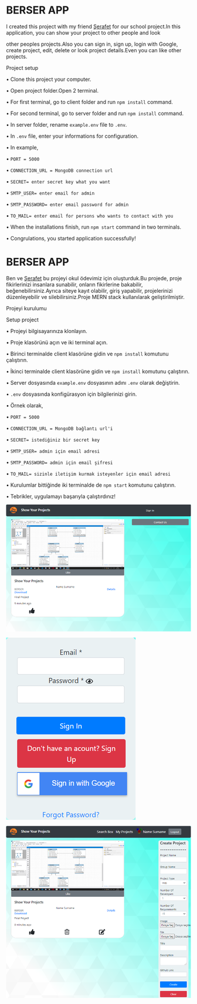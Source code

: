 # BERSER APP

I created this project with my friend [Şerafet](https://github.com/kleiza7) for our school project.In this application, you can show your project to other people and look

other peoples projects.Also you can sign in, sign up, login with Google, create project, edit, delete or look project details.Even you can like other projects.

Project setup

• Clone this project your computer.

• Open project folder.Open 2 terminal.

• For first terminal, go to client folder and run `npm install` command.

• For second terminal, go to server folder and run `npm install` command.

• In server folder, rename `example.env` file to `.env`.

• In `.env` file, enter your informations for configuration.

• In example,

• `PORT = 5000`

• `CONNECTION_URL = MongoDB connection url`

• `SECRET= enter secret key what you want`

• `SMTP_USER= enter email for admin`

• `SMTP_PASSWORD= enter email password for admin`

• `TO_MAIL= enter email for persons who wants to contact with you`

• When the installations finish, run `npm start` command in two terminals.

• Congrulations, you started application successfully!



# BERSER APP

Ben ve [Şerafet](https://github.com/kleiza7) bu projeyi okul ödevimiz için oluşturduk.Bu projede, proje fikirlerinizi insanlara sunabilir, onların fikirlerine bakabilir, beğenebilirsiniz.Ayrıca siteye kayıt olabilir, giriş yapabilir, projelerinizi düzenleyebilir ve silebilirsiniz.Proje MERN stack kullanılarak geliştirilmiştir.

Projeyi kurulumu

Setup project

• Projeyi bilgisayarınıza klonlayın.

• Proje klasörünü açın ve iki terminal açın.

• Birinci terminalde client klasörüne gidin ve `npm install` komutunu çalıştırın.

• İkinci terminalde client klasörüne gidin ve `npm install` komutunu çalıştırın.

• Server dosyasında `example.env` dosyasının adını `.env` olarak değiştirin.

• `.env` dosyasında konfigürasyon için bilgilerinizi girin.

• Örnek olarak,

• `PORT = 5000`

• `CONNECTION_URL = MongoDB bağlantı url'i`

• `SECRET= istediğiniz bir secret key`

• `SMTP_USER= admin için email adresi`

• `SMTP_PASSWORD= admin için email şifresi`

• `TO_MAIL= sizinle iletişim kurmak isteyenler için email adresi`

• Kurulumlar bittiğinde iki terminalde de `npm start` komutunu çalıştırın.

• Tebrikler, uygulamayı başarıyla çalıştırdınız!



![alt text](https://github.com/brknkosuncu/berserApp/blob/version2/server/images/1.PNG "resim 1")

![alt text](https://github.com/brknkosuncu/berserApp/blob/version2/server/images/2.PNG "resim 2")

![alt text](https://github.com/brknkosuncu/berserApp/blob/version2/server/images/3.PNG "resim 3")


















